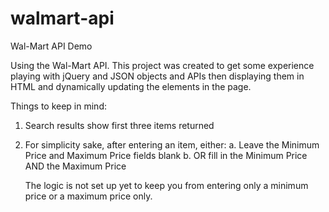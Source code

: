 # walmart-api
Wal-Mart API Demo

Using the Wal-Mart API. This project was created to get some experience playing with jQuery and JSON objects and APIs then displaying them in HTML and dynamically updating the elements in the page. 

Things to keep in mind:

1. Search results show first three items returned
2. For simplicity sake, after entering an item, either:
   a. Leave the Minimum Price and Maximum Price fields blank 
   b. OR fill in the Minimum Price AND the Maximum Price

   The logic is not set up yet to keep you from entering only a minimum price or a maximum price only. 



